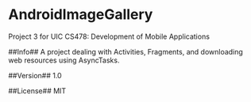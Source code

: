 # AndroidImageGallery #
Project 3 for UIC CS478: Development of Mobile Applications

##Info##
A project dealing with Activities, Fragments, and downloading web resources using AsyncTasks.

##Version##
1.0

##License##
MIT
